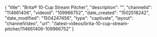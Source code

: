 {
    "title": "Brita&reg; 10-Cup Stream Pitcher",
    "description": "",
    "channelid": "114661406",
    "videoid": "109966752",
    "date_created": "1502518242",
    "date_modified": "1504247456",
    "type": "captivate",
    "layout": "channelVideo",
    "url": "\/latest-videos\/brita-10-cup-stream-pitcher\/114661406-109966752"
}